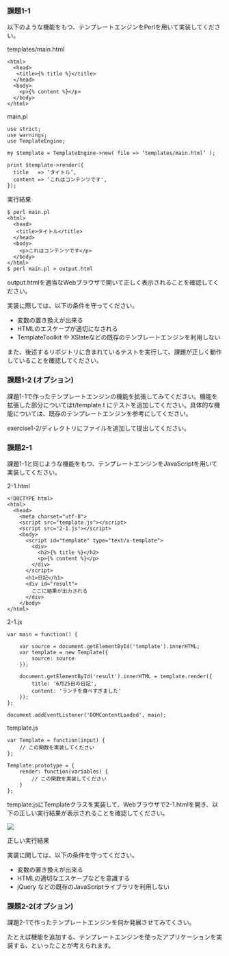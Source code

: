 ### 課題1-1
以下のような機能をもつ、テンプレートエンジンをPerlを用いて実装してください。

templates/main.html

    <html>
      <head>
       <title>{% title %}</title>
      </head>
      <body>
        <p>{% content %}</p>
      </body>
    </html>

main.pl

    use strict;
    use warnings;
    use TemplateEngine;

    my $template = TemplateEngine->new( file => ‘templates/main.html’ );

    print $template->render({
      title   => ‘タイトル’,
      content => ‘これはコンテンツです',
    }); 

実行結果

    $ perl main.pl
    <html>
      <head>
       <title>タイトル</title>
      </head>
      <body>
        <p>これはコンテンツです</p>
      </body>
    </html>
    $ perl main.pl > output.html

output.htmlを適当なWebブラウザで開いて正しく表示されることを確認してください。

実装に際しては、以下の条件を守ってください。

- 変数の置き換えが出来る
- HTMLのエスケープが適切になされる
- TemplateToolkit や XSlateなどの既存のテンプレートエンジンを利用しない

また、後述するリポジトリに含まれているテストを実行して、課題が正しく動作していることを確認してください。

### 課題1-2 (オプション)

課題1-1で作ったテンプレートエンジンの機能を拡張してみてください。機能を拡張した部分についてはt/template.t にテストを追加してください。具体的な機能については、既存のテンプレートエンジンを参考にしてください。

exercise1-2/ディレクトリにファイルを追加して提出してください。

### 課題2-1

課題1-1と同じような機能をもつ、テンプレートエンジンをJavaScriptを用いて実装してください。

2-1.html

    <!DOCTYPE html>
    <html>
      <head>
        <meta charset="utf-8">
        <script src="template.js"></script>
        <script src="2-1.js"></script>
        <body>
          <script id="template" type="text/x-template">
            <div>
              <h2>{% title %}</h2>
              <p>{% content %}</p>
            </div>
          </script>
          <h1>日記</h1>
          <div id="result">
            ここに結果が出力される
          </div>
        </body>
    </html>

2-1.js

    var main = function() {
    
        var source = document.getElementById('template').innerHTML;
        var template = new Template({
            source: source
        });
    
        document.getElementById('result').innerHTML = template.render({
            title: '6月25日の日記',
            content: 'ランチを食べすぎました'
        });
    };
    
    document.addEventListener('DOMContentLoaded', main);

template.js

    var Template = function(input) {
        // この関数を実装してください
    };
    
    Template.prototype = {
        render: function(variables) {
            // この関数を実装してください
        }
    };

template.jsにTemplateクラスを実装して、Webブラウザで2-1.htmlを開き、以下の正しい実行結果が表示されることを確認してください。

<img src="http://cdn-ak.f.st-hatena.com/images/fotolife/h/hitode909/20120709/20120709195437.png" />

正しい実行結果


実装に関しては、以下の条件を守ってください。

* 変数の置き換えが出来る
* HTMLの適切なエスケープなどを意識する
* jQuery などの既存のJavaScriptライブラリを利用しない


### 課題2-2(オプション)

課題2-1で作ったテンプレートエンジンを何か発展させてみてくさい。

たとえば機能を追加する、テンプレートエンジンを使ったアプリケーションを実装する、といったことが考えられます。
